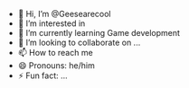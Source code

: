 - 👋 Hi, I’m @Geesearecool
- 👀 I’m interested in 
- 🌱 I’m currently learning Game development
- 💞️ I’m looking to collaborate on ...
- 📫 How to reach me
- 😄 Pronouns: he/him
- ⚡ Fun fact: ...

<!---
Geesearecool/Geesearecool is a ✨ special ✨ repository because its `README.md` (this file) appears on your GitHub profile.
You can click the Preview link to take a look at your changes.
--->
